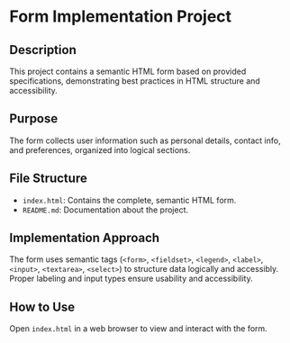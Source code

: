# Form Implementation Project

## Description
This project contains a semantic HTML form based on provided specifications, demonstrating best practices in HTML structure and accessibility.

## Purpose
The form collects user information such as personal details, contact info, and preferences, organized into logical sections.

## File Structure
- `index.html`: Contains the complete, semantic HTML form.
- `README.md`: Documentation about the project.

## Implementation Approach
The form uses semantic tags (`<form>`, `<fieldset>`, `<legend>`, `<label>`, `<input>`, `<textarea>`, `<select>`) to structure data logically and accessibly. Proper labeling and input types ensure usability and accessibility.

## How to Use
Open `index.html` in a web browser to view and interact with the form.